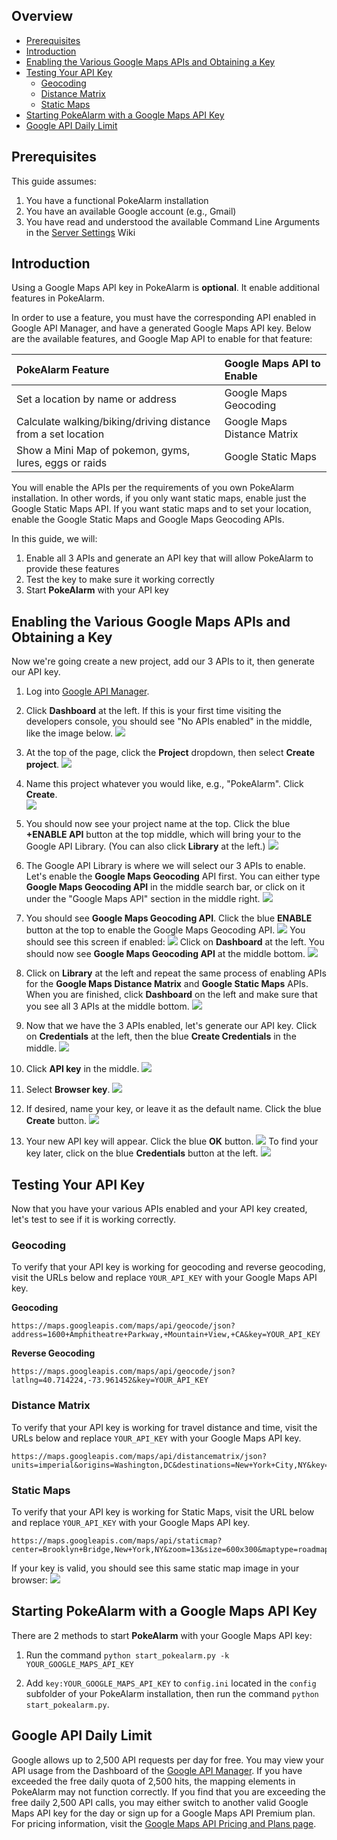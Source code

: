 ## Overview
* [Prerequisites](#prerequisites)
* [Introduction](#introduction)
* [Enabling the Various Google Maps APIs and Obtaining a Key](#enabling-the-various-google-maps-apis-and-obtaining-a-key)
* [Testing Your API Key](#testing-your-api-key)
  * [Geocoding](#geocoding)
  * [Distance Matrix](#distance-matrix)
  * [Static Maps](#static-maps)
* [Starting PokeAlarm with a Google Maps API Key](#starting-pokealarm-with-a-google-maps-api-key)
* [Google API Daily Limit](#google-api-daily-limit)

## Prerequisites

This guide assumes:

1. You have a functional PokeAlarm installation
2. You have an available Google account (e.g., Gmail)
3. You have read and understood the available Command Line Arguments in the [Server Settings](server-settings) Wiki

## Introduction

Using a Google Maps API key in PokeAlarm is **optional**.  It enable additional features in PokeAlarm.

In order to use a feature, you must have the corresponding API enabled in Google API Manager, and have a generated Google Maps API key.  Below are the available features, and Google Map API to enable for that feature:


| PokeAlarm Feature                                             | Google Maps API to Enable    |
|:--------------------------------------------------------------|:-----------------------------|
| Set a location by name or address                             | Google Maps Geocoding        |
| Calculate walking/biking/driving distance from a set location	| Google Maps Distance Matrix  |
| Show a Mini Map of pokemon, gyms, lures, eggs or raids        | Google Static Maps           |

You will enable the APIs per the requirements of you own PokeAlarm installation.  In other words, if you only want static maps, enable just the Google Static Maps API.  If you want static maps and to set your location, enable the Google Static Maps and Google Maps Geocoding APIs.

In this guide, we will:

1. Enable all 3 APIs and generate an API key that will allow PokeAlarm to provide these features
2. Test the key to make sure it working correctly
3. Start **PokeAlarm** with your API key

## Enabling the Various Google Maps APIs and Obtaining a Key
Now we're going create a new project, add our 3 APIs to it, then generate our API key.

1. Log into [Google API Manager](https://console.developers.google.com/).

2. Click **Dashboard** at the left.  If this is your first time visiting the developers console, you should see "No APIs enabled" in the middle, like the image below.
![](images/01-blank-dashboard.PNG)  

3. At the top of the page, click the **Project** dropdown, then select **Create project**.
![](images/02-create-project.png)  

4. Name this project whatever you would like, e.g., "PokeAlarm".  Click **Create**.  
![](images/03-new-project-name.PNG)

5. You should now see your project name at the top. Click the blue **+ENABLE API** button at the top middle, which will bring your to the Google API Library.  (You can also click **Library** at the left.)
![](images/04_project_created.png)

6. The Google API Library is where we will select our 3 APIs to enable.  Let's enable the **Google Maps Geocoding** API first.  You can either type **Google Maps Geocoding API** in the middle search bar, or click on it under the "Google Maps API" section in the middle right.
![](images/05_library.png)

7. You should see **Google Maps Geocoding API**. Click the blue **ENABLE** button at the top to enable the Google Maps Geocoding API.
![](images/06_enable_geocoding_api.png)
You should see this screen if enabled:
![](images/07_enabled_geocoding_api.png)
Click on **Dashboard** at the left.  You should now see **Google Maps Geocoding API** at the middle bottom.
![](images/08_dashboard_with_geocoding_api_enabled.png)

8.  Click on **Library** at the left and repeat the same process of enabling APIs for the **Google Maps Distance Matrix** and **Google Static Maps** APIs.  When you are finished, click **Dashboard** on the left and make sure that you see all 3 APIs at the middle bottom.
![](images/09_dashboard_with_geocoding_distance_staticmaps_api_enabled.png)

9. Now that we have the 3 APIs enabled, let's generate our API key.  Click on **Credentials** at the left, then the blue **Create Credentials** in the middle.
![](images/10_credentials.png)

10. Click **API key** in the middle.
![](images/11_credentials2.png)

11. Select **Browser key**.
![](images/12_select_browser_key.png)

12. If desired, name your key, or leave it as the default name.  Click the blue **Create** button.
![](images/13_key_name.png)

13. Your new API key will appear.  Click the blue **OK** button.
![](images/14_here_is_your_key.png)
To find your key later, click on the blue **Credentials** button at the left.
![](images/15_find_your_key.png)


## Testing Your API Key

Now that you have your various APIs enabled and your API key created, let's test to see if it is working correctly.

### Geocoding
To verify that your API key is working for geocoding and reverse geocoding, visit the URLs below and replace `YOUR_API_KEY` with your Google Maps API key.

**Geocoding**
```
https://maps.googleapis.com/maps/api/geocode/json?address=1600+Amphitheatre+Parkway,+Mountain+View,+CA&key=YOUR_API_KEY
```
**Reverse Geocoding**
```
https://maps.googleapis.com/maps/api/geocode/json?latlng=40.714224,-73.961452&key=YOUR_API_KEY
```
### Distance Matrix
To verify that your API key is working for travel distance and time, visit the URLs below and replace `YOUR_API_KEY` with your Google Maps API key.

```
https://maps.googleapis.com/maps/api/distancematrix/json?units=imperial&origins=Washington,DC&destinations=New+York+City,NY&key=YOUR_API_KEY
```

### Static Maps
To verify that your API key is working for Static Maps, visit the URL below and replace `YOUR_API_KEY` with your Google Maps API key.
```
https://maps.googleapis.com/maps/api/staticmap?center=Brooklyn+Bridge,New+York,NY&zoom=13&size=600x300&maptype=roadmap&markers=color:blue%7Clabel:S%7C40.702147,-74.015794&markers=color:green%7Clabel:G%7C40.711614,-74.012318&markers=color:red%7Clabel:C%7C40.718217,-73.998284&key=YOUR_API_KEY
```
If your key is valid, you should see this same static map image in your browser:
![](images/staticmaptest.png)

## Starting PokeAlarm with a Google Maps API Key

There are 2 methods to start **PokeAlarm** with your Google Maps API key:

1. Run the command `python start_pokealarm.py -k YOUR_GOOGLE_MAPS_API_KEY`

2. Add `key:YOUR_GOOGLE_MAPS_API_KEY` to `config.ini` located in the `config` subfolder of your PokeAlarm installation, then run the command `python start_pokealarm.py`.



## Google API Daily Limit

Google allows up to 2,500 API requests per day for free.  You may view your API usage from the Dashboard of the [Google API Manager](https://console.developers.google.com/).  If you have exceeded the free daily quota of 2,500 hits, the mapping elements in PokeAlarm may not function correctly.  If you find that you are exceeding the free daily 2,500 API calls, you may either switch to another valid Google Maps API key for the day or sign up for a Google Maps API Premium plan.  For pricing information, visit the [Google Maps API Pricing and Plans page](https://developers.google.com/maps/pricing-and-plans/#details).
